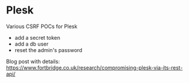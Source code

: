 # Plesk

Various CSRF POCs for Plesk
* add a secret token
* add a db user
* reset the admin's password

Blog post with details:
https://www.fortbridge.co.uk/research/compromising-plesk-via-its-rest-api/
